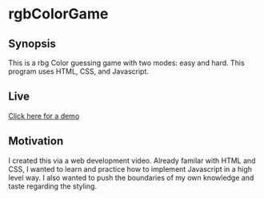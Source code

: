 # rgbColorGame

## Synopsis
This is a rbg Color guessing game with two modes: easy and hard. This program uses HTML, CSS, and Javascript.

## Live
[Click here for a demo](https://www.alainarogacki.com/rgbColorGame/)

## Motivation

I created this via a web development video. Already familar with HTML and CSS, I wanted to learn and practice how to implement Javascript in a high level way. I also wanted to push the boundaries of my own knowledge and taste regarding the styling.

